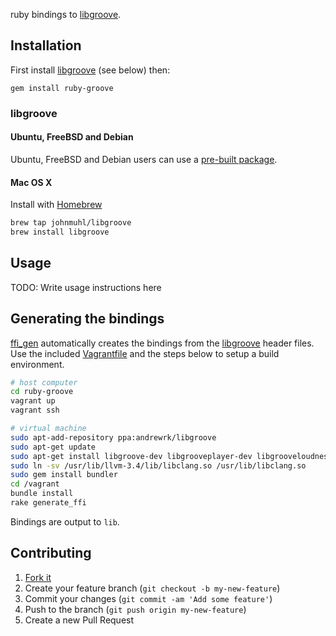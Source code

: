 ruby bindings to [libgroove][libgroove].

## Installation

First install [libgroove][libgroove] (see below) then:

    gem install ruby-groove

### libgroove

#### Ubuntu, FreeBSD and Debian

Ubuntu, FreeBSD and Debian users can use a [pre-built package][packages].

#### Mac OS X

Install with [Homebrew][brew]

~~~ sh
brew tap johnmuhl/libgroove
brew install libgroove
~~~

## Usage

TODO: Write usage instructions here

## Generating the bindings

[ffi_gen][ffi_gen] automatically creates the bindings from the
[libgroove][libgroove] header files. Use the included [Vagrantfile][vagrant]
and the steps below to setup a build environment.

~~~ sh
# host computer
cd ruby-groove
vagrant up
vagrant ssh
~~~

~~~ sh
# virtual machine
sudo apt-add-repository ppa:andrewrk/libgroove
sudo apt-get update
sudo apt-get install libgroove-dev libgrooveplayer-dev libgrooveloudness-dev libgroovefingerprinter-dev ruby ruby-dev clang libclang-dev llvm llvm-dev
sudo ln -sv /usr/lib/llvm-3.4/lib/libclang.so /usr/lib/libclang.so
sudo gem install bundler
cd /vagrant
bundle install
rake generate_ffi
~~~

Bindings are output to `lib`.

## Contributing

1. [Fork it](https://github.com/johnmuhl/ruby-groove/fork)
2. Create your feature branch (`git checkout -b my-new-feature`)
3. Commit your changes (`git commit -am 'Add some feature'`)
4. Push to the branch (`git push origin my-new-feature`)
5. Create a new Pull Request

[brew]: http://brew.sh/
[ffi_gen]: https://github.com/neelance/ffi-gen
[libebur128]: https://github.com/jiixyj/libebur128
[libgroove]: https://github.com/andrewrk/libgroove
[packages]: https://github.com/andrewrk/libgroove#pre-built-packages
[vagrant]: http://www.vagrantup.com/
